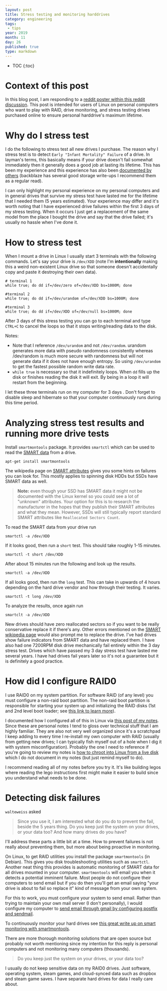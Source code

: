 ```yaml
---
layout: post
title: Stress testing and monitoring harddrives
category: engineering
tags:
 - tips
year: 2019
month: 11
day: 26
published: true
type: markdown
---
```


* TOC
{:toc}

# Context of this post

In this blog post, I am responding to a [reddit poster within this reddit
discussion][reddit].  This post is intended for users of Linux on personal
computers who want to play with RAID, drive monitoring, and stress testing
drives purchased online to ensure personal harddrive's maximum lifetime.

# Why do I stress test

I do the following to stress test all new drives I purchase.  The reason why I
stress test is to detect `Early "Infant Mortality" Failure` of a drive.  In
layman's terms, this basically means if your drive doesn't fail somewhat
immediately then it generally does a good job at lasting its lifetime.  This has
been my experience and this experience has also been [documented by
others][backblaze] (backblaze has several good storage write-ups I recommend
them as a regular read).

I can only highlight my personal experience on my personal computers and in
general drives that survive my stress test have lasted me for the lifetime that
I needed them (5 years estimated).  Your experience may differ and it's worth
noting that I have experienced drive failures within the first 3 days of my
stress testing.  When it occurs I just get a replacement of the same model from
the place I bought the drive and say that the drive failed; it's usually no
hassle when I've done it.

# How to stress test

When I mount a drive in Linux I usually start 3 terminals with the following
commands.  Let's say your drive is `/dev/XDD` (note I'm **intentionally** making
this a weird non-existent Linux drive so that someone doesn't accidentally copy
and paste it destroying their own data).

```
# terminal 1
while true; do dd if=/dev/zero of=/dev/XDD bs=1000M; done

#terminal 2
while true; do dd if=/dev/urandom of=/dev/XDD bs=1000M; done

#terminal 3
while true; do dd if=/dev/XDD of=/dev/null bs=1000M; done
```

After 3 days of this stress testing you can go to each terminal and type
`CTRL+C` to cancel the loops so that it stops writing/reading data to the disk.

Notes:

- Note that I reference `/dev/urandom` and not `/dev/random`.  urandom generates
  more data with pseudo randomness consistently whereas /dev/random is much more
  secure with randomness but will not generate data if it does not have enough
  entropy.  So using `/dev/urandom` to get the fastest possible random write
  data rate.
- `while true` is necessary so that it indefinitely loops.  When `dd` fills up
  the disk or finishes reading the disk it will exit.  By being in a loop it
  will restart from the beginning.

I let these three terminals run on my computer for 3 days .  Don't forget to
disable sleep and hibernate so that your computer continuously runs during this
time period.

# Analyzing stress test results and running more drive tests

Install `smartmontools` package.  It provides `smartctl` which can be used to
read the [SMART data][smart] from a drive.

    apt-get install smartmontools

The wikipedia page on [SMART attributes][smart] gives you some hints on failures
you can look for.  This mostly applies to spinning disk HDDs but SSDs have SMART
data as well.

> **Note:** even though your SSD has SMART data it might not be documented with
> the Linux kernel so you could see a lot of "unknown" attributes.  Your option
> for this is to research the manufacturer in the hopes that they publish their
> SMART attributes and what they mean.  However, SSDs will still typically
> report standard SMART attributes like `Reallocated Sectors Count`.

To read the SMART data from your drive run

    smartctl -a /dev/XDD

If it looks good, then run a `short` test.  This should take roughly 1-15
minutes.

    smartctl -t short /dev/XDD

After about 15 minutes run the following and look up the results.

    smartctl -a /dev/XDD

If all looks good, then run the `long` test.  This can take in upwards of 4
hours depending on the hard drive vendor and how through their testing.  It
varies.

    smartctl -t long /dev/XDD

To analyze the results, once again run

    smartclt -a /dev/XDD

New drives should have zero reallocated sectors so if you want to be really
conservative replace it if there's any.  Other errors mentioned on the [SMART
wikipedia page][smart] would also prompt me to replace the drive.  I've had
drives show failure indicators from SMART data and have replaced them.  I have
also had one 7200RPM disk drive mechanically fail entirely within the 3 day
stress test.  Drives which have passed my 3 day stress test have lasted me
several years.  I have had drives fail years later so it's not a guarantee but
it is definitely a good practice.

# How did I configure RAID0

I use RAID0 on my system partition.  For software RAID (of any level) you must
configure a non-raid boot partition.  The non-raid boot partition is responsible
for starting your system up and initializing the RAID disks (1st and 2nd level
boot loader; see [this link to learn more][linux-boot]).

I documented how I configured all of this in Linux via [this post of my
notes][notes].  Since these are personal notes I tend to gloss over technical
stuff that I am highly familiar.  They are also not very well organized since
it's a scratchpad I keep adding to every time I re-install my own computer with
RAID (usually from getting new drives; I can typically fish myself out of a hole
when I dig it with system misconfiguration).  Probably the one I need to
reference if you're going to review my notes is [how to chroot into Linux from a
live disk][chroot] which I do not document in my notes (but just remind myself
to do).

I recommend reading all of my notes before you try it.  It's like building legos
where reading the lego instructions first might make it easier to build since
you understand what needs to be done.

# Detecting disk failures

`walteweiss` asked

> Since you use it, I am interested what do you do to prevent the fail, beside
> the 5 years thing. Do you keep just the system on your drives, or your data
> too? And how many drives do you have?

I'll address these parts a little bit at a time.  How to prevent failures is not
really about preventing them, but more about being proactive in monitoring.

On Linux, to get RAID utilities you install the package `smartmontools` (in
Debian).  This gives you disk troubleshooting utilities such as `smartctl`.
Another neat thing this provides is automatic monitoring of SMART data for all
drives mounted in your computer.  `smartmontools` will email you when it detects
a potential imminent failure.  Most people do not configure their computers to
send email but if you do then you'll get an email saying "your drive is about to
fail so replace it" kind of message from your own system.

For this to work, you must configure your system to send email.  Rather than
trying to maintain your own mail server (I don't personally), I would configure
my computer to [send email through gmail by configuring postfix and
sendmail][postfix].

To continuously monitor your hard drives see [this great write up on smart
monitoring with smartmontools][monitor-smart].

There are more thorough monitoring solutions that are open source but probably
not worth mentioning since my intention for this reply is personal computers and
not monitoring many computers (thousands).

> Do you keep just the system on your drives, or your data too?

I usually do not keep sensitive data on my RAID0 drives.  Just software,
operating system, steam games, and cloud-synced data such as dropbox and steam
game saves.  I have separate hard drives for data I really care about.

[backblaze]: https://www.backblaze.com/blog/how-long-do-disk-drives-last/
[chroot]: https://wiki.sabayon.org/index.php?title=HOWTO:_chroot_from_a_LiveCD
[linux-boot]: https://developer.ibm.com/articles/l-linuxboot/
[monitor-smart]: https://blog.shadypixel.com/monitoring-hard-drive-health-on-linux-with-smartmontools/
[notes]: https://gist.github.com/samrocketman/9677ca29e0fbaab8f8e55ebc3039172a#gistcomment-2880328
[postfix]: https://www.linode.com/docs/email/postfix/configure-postfix-to-send-mail-using-gmail-and-google-apps-on-debian-or-ubuntu/
[reddit]: https://www.reddit.com/r/buildapcsales/comments/e0paee/ssd_walmart_hyundai_120gb_ssd_1499/f8kc0ad/?context=8&depth=9
[smart-tests]: https://www.thomas-krenn.com/en/wiki/SMART_tests_with_smartctl
[smart]: https://en.wikipedia.org/wiki/S.M.A.R.T.
